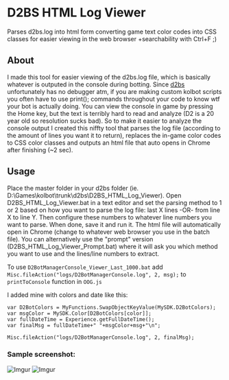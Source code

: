 # D2BS HTML Log Viewer
Parses d2bs.log into html form converting game text color codes into CSS classes for easier viewing in the web browser +searchability with Ctrl+F ;)
	
## About
I made this tool for easier viewing of the d2bs.log file, which is basically whatever is outputed in the console during botting. Since [d2bs](https://github.com/noah-/d2bs) unfortunately has no debugger atm, if you are making custom kolbot scripts you often have to use print(); commands throughout your code to know wtf your bot is actually doing. You can view the console in game by pressing the Home key, but the text is terribly hard to read and analyze (D2 is a 20 year old so resolution sucks bad). So to make it easier to analyze the console output I created this niffty tool that parses the log file (according to the amount of lines you want it to return), replaces the in-game color codes to CSS color classes and outputs an html file that auto opens in Chrome after finishing (~2 sec). 

## Usage
Place the master folder in your d2bs folder (ie. D:\Games\kolbot\trunk\d2bs\D2BS_HTML_Log_Viewer). Open D2BS_HTML_Log_Viewer.bat in a text editor and set the parsing method to 1 or 2 based on how you want to parse the log file: last X lines -OR- from line X to line Y. Then configure these numbers to whatever line numbers you want to parse. When done, save it and run it. The html file will automatically open in Chrome (change to whatever web browser you use in the batch file).
You can alternatively use the "prompt" version (D2BS_HTML_Log_Viewer_Prompt.bat) where it will ask you which method you want to use and the lines/line numbers to extract.

To use ```D2BotManagerConsole_Viewer_Last_1000.bat```
add ```Misc.fileAction("logs/D2BotManagerConsole.log", 2, msg);``` 
to ```printToConsole``` function in ```OOG.js```

I added mine with colors and date like this:
```
var D2BotColors = MyFunctions.SwapObjectKeyValue(MySDK.D2BotColors);
var msgColor = MySDK.Color[D2BotColors[color]];
var fullDateTime = Experience.getFullDateTime();
var finalMsg = fullDateTime+" "+msgColor+msg+"\n";

Misc.fileAction("logs/D2BotManagerConsole.log", 2, finalMsg);
```


### Sample screenshot:

![Imgur](https://i.imgur.com/cR0ai3b.png)
![Imgur](https://i.imgur.com/1SkwkAg.jpg)
